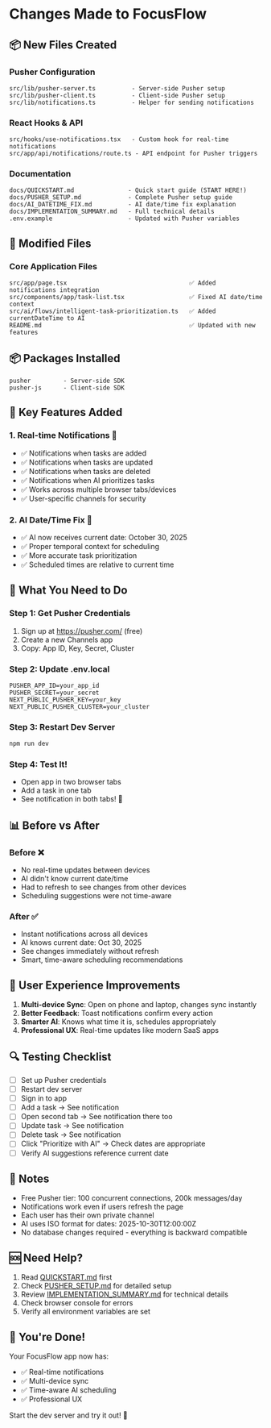 # Changes Made to FocusFlow

## 📦 New Files Created

### Pusher Configuration
```
src/lib/pusher-server.ts          - Server-side Pusher setup
src/lib/pusher-client.ts          - Client-side Pusher setup  
src/lib/notifications.ts          - Helper for sending notifications
```

### React Hooks & API
```
src/hooks/use-notifications.tsx   - Custom hook for real-time notifications
src/app/api/notifications/route.ts - API endpoint for Pusher triggers
```

### Documentation
```
docs/QUICKSTART.md               - Quick start guide (START HERE!)
docs/PUSHER_SETUP.md             - Complete Pusher setup guide
docs/AI_DATETIME_FIX.md          - AI date/time fix explanation
docs/IMPLEMENTATION_SUMMARY.md   - Full technical details
.env.example                     - Updated with Pusher variables
```

## 🔧 Modified Files

### Core Application Files
```
src/app/page.tsx                                  ✅ Added notifications integration
src/components/app/task-list.tsx                  ✅ Fixed AI date/time context
src/ai/flows/intelligent-task-prioritization.ts   ✅ Added currentDateTime to AI
README.md                                         ✅ Updated with new features
```

## 📦 Packages Installed
```
pusher         - Server-side SDK
pusher-js      - Client-side SDK
```

## 🎯 Key Features Added

### 1. Real-time Notifications 🔔
- ✅ Notifications when tasks are added
- ✅ Notifications when tasks are updated  
- ✅ Notifications when tasks are deleted
- ✅ Notifications when AI prioritizes tasks
- ✅ Works across multiple browser tabs/devices
- ✅ User-specific channels for security

### 2. AI Date/Time Fix 📅
- ✅ AI now receives current date: October 30, 2025
- ✅ Proper temporal context for scheduling
- ✅ More accurate task prioritization
- ✅ Scheduled times are relative to current time

## 🚀 What You Need to Do

### Step 1: Get Pusher Credentials
1. Sign up at https://pusher.com/ (free)
2. Create a new Channels app
3. Copy: App ID, Key, Secret, Cluster

### Step 2: Update .env.local
```env
PUSHER_APP_ID=your_app_id
PUSHER_SECRET=your_secret
NEXT_PUBLIC_PUSHER_KEY=your_key
NEXT_PUBLIC_PUSHER_CLUSTER=your_cluster
```

### Step 3: Restart Dev Server
```bash
npm run dev
```

### Step 4: Test It!
- Open app in two browser tabs
- Add a task in one tab
- See notification in both tabs! 🎉

## 📊 Before vs After

### Before ❌
- No real-time updates between devices
- AI didn't know current date/time
- Had to refresh to see changes from other devices
- Scheduling suggestions were not time-aware

### After ✅
- Instant notifications across all devices
- AI knows current date: Oct 30, 2025
- See changes immediately without refresh
- Smart, time-aware scheduling recommendations

## 🎨 User Experience Improvements

1. **Multi-device Sync**: Open on phone and laptop, changes sync instantly
2. **Better Feedback**: Toast notifications confirm every action
3. **Smarter AI**: Knows what time it is, schedules appropriately
4. **Professional UX**: Real-time updates like modern SaaS apps

## 🔍 Testing Checklist

- [ ] Set up Pusher credentials
- [ ] Restart dev server
- [ ] Sign in to app
- [ ] Add a task → See notification
- [ ] Open second tab → See notification there too
- [ ] Update task → See notification
- [ ] Delete task → See notification
- [ ] Click "Prioritize with AI" → Check dates are appropriate
- [ ] Verify AI suggestions reference current date

## 📝 Notes

- Free Pusher tier: 100 concurrent connections, 200k messages/day
- Notifications work even if users refresh the page
- Each user has their own private channel
- AI uses ISO format for dates: 2025-10-30T12:00:00Z
- No database changes required - everything is backward compatible

## 🆘 Need Help?

1. Read [QUICKSTART.md](./QUICKSTART.md) first
2. Check [PUSHER_SETUP.md](./PUSHER_SETUP.md) for detailed setup
3. Review [IMPLEMENTATION_SUMMARY.md](./IMPLEMENTATION_SUMMARY.md) for technical details
4. Check browser console for errors
5. Verify all environment variables are set

## 🎉 You're Done!

Your FocusFlow app now has:
- ✅ Real-time notifications
- ✅ Multi-device sync
- ✅ Time-aware AI scheduling
- ✅ Professional UX

Start the dev server and try it out! 🚀
